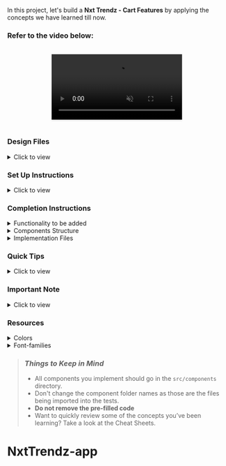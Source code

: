 In this project, let's build a **Nxt Trendz - Cart Features** by applying the concepts we have learned till now.

### Refer to the video below:

<br/>
<div style="text-align: center;">
  <video style="max-width:70%;box-shadow:0 2.8px 2.2px rgba(0, 0, 0, 0.12);outline:none;" loop="true" autoplay="autoplay" controls="controls" muted>
    <source src="https://assets.ccbp.in/frontend/content/react-js/nxt-trendz-cart-features-output.mp4" type="video/mp4">
  </video>
</div>
<br/>

### Design Files

<details>
<summary>Click to view</summary>

- [Extra Small (Size < 576px) and Small (Size >= 576px)](https://assets.ccbp.in/frontend/content/react-js/nxt-trendz-cart-features-sm-output-v0.png)
- [Medium (Size >= 768px), Large (Size >= 992px) and Extra Large (Size >= 1200px)](https://assets.ccbp.in/frontend/content/react-js/nxt-trendz-cart-features-lg-output.png)

</details>

### Set Up Instructions

<details>
<summary>Click to view</summary>

- Download dependencies by running `npm install`
- Start up the app using `npm start`
</details>

### Completion Instructions

<details>
<summary>Functionality to be added</summary>
<br/>

The app must have the following functionalities

- When an unauthenticated user tries to access the **Cart** Route, then the page should be navigated to **Login** Route

- Following are the features to be implemented

  - Feature 1

    - When an authenticated user tries to add the same product multiple times
      - The quantity of the product should be updated accordingly, and the count of the cart items in the header should be remained same

  - Feature 2

    - The total amount and number of items in the cart should be displayed in the **Cart** Route

  - Feature 3

    - In each cart item in the cart
      - When the plus icon is clicked, then the quantity of the product should be incremented by one
      - When the minus icon is clicked, then the quantity of the product should be decremented by one
      - When the quantity of the product is one and the minus icon is clicked, then the respective product should be removed from the cart
      - Based on the quantity of the product, the product price and the Cart Summary, i.e the total cost should be updated accordingly

  - Feature 4

    - When an authenticated user clicks on the remove button, cart item should be removed from the cart list

  - Feature 5

    - When an authenticated user clicks on the **Remove All** button, all the cart items should be removed from the cart and [Empty Cart View](https://assets.ccbp.in/frontend/content/react-js/nxt-trendz-cart-features-empty-cart-view.png) should be displayed

- The `CartContext` has an object as a value with the following properties
  - `cartList` - this key stores the cart items
  - `removeAllCartItems` - this method is used to remove all the cart items in the `cartList`
  - `addCartItem` - this method adds the cart item to the `cartList`
  - `removeCartItem` - this method removes the cart item from the `cartList`
  - `incrementCartItemQuantity` - this method increases the quantity of a product in the `cartList`
  - `decrementCartItemQuantity` - this method decreases the quantity of a product in the `cartList`

</details>

<details>
<summary>Components Structure</summary>

<br/>
<div style="text-align: center;">
    <img src="https://assets.ccbp.in/frontend/content/react-js/nxt-trendz-cart-features-component-structure-breakdown.png" alt="component structure breakdown" style="max-width:100%;box-shadow:0 2.8px 2.2px rgba(0, 0, 0, 0.12)">
</div>
<br/>

</details>

<details>
<summary>Implementation Files</summary>
<br/>

Use these files to complete the implementation:

- `src/App.js`
- `src/components/Cart/index.js`
- `src/components/Cart/index.css`
- `src/components/CartItem/index.js`
- `src/components/CartItem/index.css`
- `src/components/CartSummary/index.js`
- `src/components/CartSummary/index.css`
</details>

### Quick Tips

<details>
<summary>Click to view</summary>
<br>

- The `line-height` CSS property sets the height of a line box. It's commonly used to set the distance between lines of text

  ```
  line-height: 1.5;
  ```

    <br/>
    <img src="https://assets.ccbp.in/frontend/react-js/line-height-img.png" alt="line height" style="width:90%; max-width: 600px;"/>

- The array method `find()` returns the first item's value that satisfies the provided testing function. If no item is found, it returns `undefined`

  **Syntax**: `arr.find(Testing Function)`

</details>

### Important Note

<details>
<summary>Click to view</summary>

<br/>

**The following instructions are required for the tests to pass**

- `BsPlusSquare`, `BsDashSquare` icons from `react-icons` should be used for **plus** and **minus** buttons in cart item
- The Cart Item should consist of two HTML button elements with data-testid attribute values as **plus** and **minus** respectively
- `AiFillCloseCircle` icon from react-icons should be used for **remove** button in cartItem
- The Cart Item should consist of an HTML button element with data-testid attribute values as **remove**
- The product image in **Cart Item** Route should have the alt as `title` of the product

- Prime User credentials

  ```text
   username: rahul
   password: rahul@2021
  ```

- Non-Prime User credentials

  ```text
   username: raja
   password: raja@2021
  ```

</details>

### Resources

<details>
<summary>Colors</summary>

<br/>

<div style="background-color: #0b69ff; width: 150px; padding: 10px; color: white">Hex: #0b69ff</div>
<div style="background-color: #171f46; width: 150px; padding: 10px; color: white">Hex: #171f46</div>
<div style="background-color: #616e7c; width: 150px; padding: 10px; color: white">Hex: #616e7c</div>
<div style="background-color: #ffffff; width: 150px; padding: 10px; color: black">Hex: #ffffff</div>

</details>

<details>
<summary>Font-families</summary>

- Roboto

</details>

> ### _Things to Keep in Mind_
>
> - All components you implement should go in the `src/components` directory.
> - Don't change the component folder names as those are the files being imported into the tests.
> - **Do not remove the pre-filled code**
> - Want to quickly review some of the concepts you’ve been learning? Take a look at the Cheat Sheets.
# NxtTrendz-app
